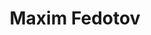 ---
title: "Maxim Fedotov"
first_name: Maxim
last_name: Fedotov
role: PhD Student
organizations:
  - name: Universitat Pompeu Fabra
user_groups:
  - Grad Students
---